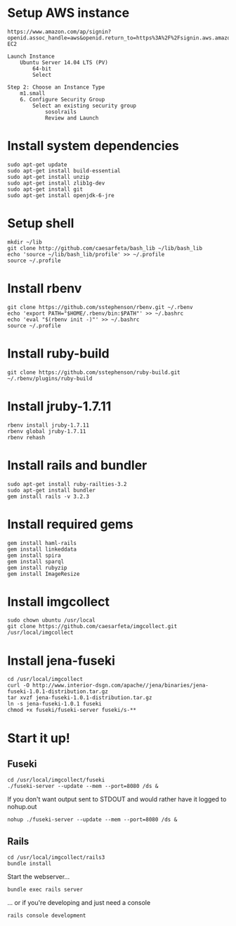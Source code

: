 # Setup AWS instance
	https://www.amazon.com/ap/signin?openid.assoc_handle=aws&openid.return_to=https%3A%2F%2Fsignin.aws.amazon.com%2Foauth%3Fresponse_type%3Dcode%26client_id%3Darn%253Aaws%253Aiam%253A%253A015428540659%253Auser%252Fhomepage%26redirect_uri%3Dhttps%253A%252F%252Fconsole.aws.amazon.com%252Fconsole%252Fhome%253Fstate%253DhashArgs%252523%2526isauthcode%253Dtrue%26noAuthCookie%3Dtrue&openid.mode=checkid_setup&openid.ns=http%3A%2F%2Fspecs.openid.net%2Fauth%2F2.0&openid.identity=http%3A%2F%2Fspecs.openid.net%2Fauth%2F2.0%2Fidentifier_select&openid.claimed_id=http%3A%2F%2Fspecs.openid.net%2Fauth%2F2.0%2Fidentifier_select&action=&disableCorpSignUp=&clientContext=&marketPlaceId=&poolName=326712126324&authCookies=&pageId=aws.iam&siteState=&accountStatusPolicy=P1&sso=&openid.pape.preferred_auth_policies=MultifactorPhysical&openid.pape.max_auth_age=120&openid.ns.pape=http%3A%2F%2Fspecs.openid.net%2Fextensions%2Fpape%2F1.0&server=%2Fap%2Fsignin%3Fie%3DUTF8&accountPoolAlias=326712126324&forceMobileApp=0
	EC2

	Launch Instance
		Ubuntu Server 14.04 LTS (PV) 
			64-bit
			Select

	Step 2: Choose an Instance Type
		m1.small
		6. Configure Security Group
			Select an existing security group
				sosolrails
				Review and Launch

# Install system dependencies
	sudo apt-get update
	sudo apt-get install build-essential
	sudo apt-get install unzip
	sudo apt-get install zlib1g-dev
	sudo apt-get install git
	sudo apt-get install openjdk-6-jre

# Setup shell
	mkdir ~/lib
	git clone http://github.com/caesarfeta/bash_lib ~/lib/bash_lib
	echo 'source ~/lib/bash_lib/profile' >> ~/.profile
	source ~/.profile

# Install rbenv
	git clone https://github.com/sstephenson/rbenv.git ~/.rbenv
	echo 'export PATH="$HOME/.rbenv/bin:$PATH"' >> ~/.bashrc
	echo 'eval "$(rbenv init -)"' >> ~/.bashrc
	source ~/.profile

# Install ruby-build
	git clone https://github.com/sstephenson/ruby-build.git ~/.rbenv/plugins/ruby-build

# Install jruby-1.7.11
	rbenv install jruby-1.7.11
	rbenv global jruby-1.7.11
	rbenv rehash

# Install rails and bundler
	sudo apt-get install ruby-railties-3.2
	sudo apt-get install bundler
	gem install rails -v 3.2.3

# Install required gems
	gem install haml-rails
	gem install linkeddata
	gem install spira
	gem install sparql
	gem install rubyzip
	gem install ImageResize

# Install imgcollect
	sudo chown ubuntu /usr/local
	git clone https://github.com/caesarfeta/imgcollect.git /usr/local/imgcollect

# Install jena-fuseki
	cd /usr/local/imgcollect
	curl -O http://www.interior-dsgn.com/apache//jena/binaries/jena-fuseki-1.0.1-distribution.tar.gz
	tar xvzf jena-fuseki-1.0.1-distribution.tar.gz
	ln -s jena-fuseki-1.0.1 fuseki
	chmod +x fuseki/fuseki-server fuseki/s-**

# Start it up!
## Fuseki
	cd /usr/local/imgcollect/fuseki
	./fuseki-server --update --mem --port=8080 /ds &

If you don't want output sent to STDOUT and would rather have it logged to nohup.out

	nohup ./fuseki-server --update --mem --port=8080 /ds &
## Rails
	cd /usr/local/imgcollect/rails3
	bundle install

Start the webserver...

	bundle exec rails server

... or if you're developing and just need a console

	rails console development
